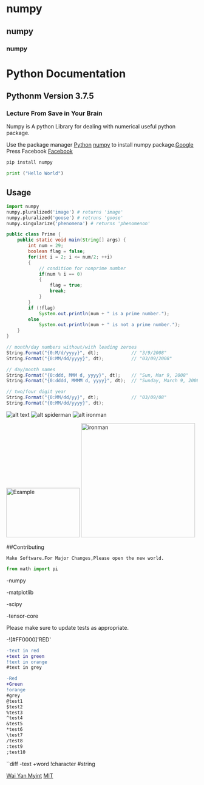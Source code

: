 # numpy

## numpy

### numpy

# Python Documentation

## Pythonm Version 3.7.5

### Lecture From Save in Your Brain

Numpy is A python Library for dealing with numerical useful python package.


Use the package manager
[Python](https://https://www.python.org/)
[numpy](https://pip.pypa.io/en/stable/) to install numpy package.[Google](google.com)
Press Facebook
[Facebook](www.facebook.com)
[]()

```bash
pip install numpy
```
```python
print ("Hello World")
```


## Usage

```python
import numpy
numpy.pluralized('image') # returns 'image'
numpy.pluralized('goose') # retruns 'goose'
numpy.singularize('phenomena') # returns 'phenomenon'
```

```java
public class Prime {
    public static void main(String[] args) {
        int num = 29;
        boolean flag = false;
        for(int i = 2; i <= num/2; ++i)
        {
            // condition for nonprime number
            if(num % i == 0)
            {
                flag = true;
                break;
            }
        }
        if (!flag)
            System.out.println(num + " is a prime number.");
        else
            System.out.println(num + " is not a prime number.");
    }
}
```

```C#
// month/day numbers without/with leading zeroes
String.Format("{0:M/d/yyyy}", dt);            // "3/9/2008"
String.Format("{0:MM/dd/yyyy}", dt);          // "03/09/2008"

// day/month names
String.Format("{0:ddd, MMM d, yyyy}", dt);    // "Sun, Mar 9, 2008"
String.Format("{0:dddd, MMMM d, yyyy}", dt);  // "Sunday, March 9, 2008"

// two/four digit year
String.Format("{0:MM/dd/yy}", dt);            // "03/09/08"
String.Format("{0:MM/dd/yyyy}", dt);

```


![alt text](http://www.stellaandchewys.com/wp-content/uploads/maplechristmas.jpg)
![alt spiderman](https://wdwnt.com/wp-content/uploads/2019/08/Civil-war.jpg)
![alt ironman](https://d3avoj45mekucs.cloudfront.net/rojakdaily/media/1nichoras/iron%20man%20model%20prime/iron-man.jpg?ext=.jpg)

<img src="https://d3avoj45mekucs.cloudfront.net/rojakdaily/media/1nichoras/iron%20man%20model%20prime/iron-man.jpg?ext=.jpg" alt="Example" width="193" height="130">
<img src="https://wdwnt.com/wp-content/uploads/2019/08/Civil-war.jpg" alt="ironman" width="300" height="300">

##Contributing

```
Make Software.For Major Changes,Please open the new world.
```





```python
from math import pi
```

-numpy

-matplotlib

-scipy

-tensor-core

Please make sure to update tests as appropriate.

-![#FF0000]'RED'

```diff
-text in red
+text in green
!text in orange
#text in grey
```

```diff
-Red
+Green
!orange
#grey
@test1
$test2
%test3
^test4
&test5
*test6
\test7
/test8
:test9
;test10

```


``diff
-text
+word
!character
#string



[Wai Yan Myint](https://www.facebook.com/waiyanmyint.info)
[MIT](http://cgoosealicnse.com/licenses/mit/)







